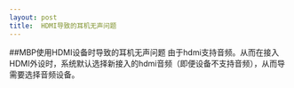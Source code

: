 ```yaml
---
layout: post
title:  HDMI导致的耳机无声问题
---
```

##MBP使用HDMI设备时导致的耳机无声问题
由于hdmi支持音频。从而在接入HDMI外设时，系统默认选择新接入的hdmi音频（即便设备不支持音频），从而导需要选择音频设备。
 

